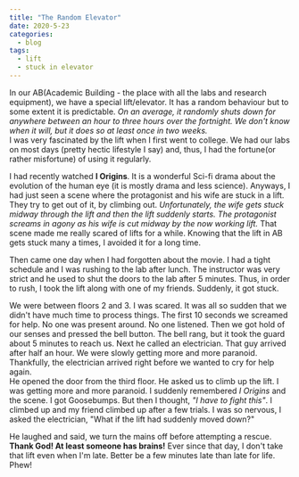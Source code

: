 ```yaml
---
title: "The Random Elevator"
date: 2020-5-23
categories:
  - blog
tags:
  - lift
  - stuck in elevator
---
```


In our AB(Academic Building - the place with all the labs and research equipment), we have a special lift/elevator. It has a random behaviour but to some extent it is predictable. *On an average, it randomly shuts down for anywhere between an hour to three hours over the fortnight. We don't know when it will, but it does so at least once in two weeks.*  
I was very fascinated by the lift when I first went to college. We had our labs on most days (pretty hectic lifestyle I say) and, thus, I had the fortune(or rather misfortune) of using it regularly.

I had recently watched **I Origins**. It is a wonderful Sci-fi drama about the evolution of the human eye (it is mostly drama and less science). Anyways, I had just seen a scene where the protagonist and his wife are stuck in a lift. They try to get out of it, by climbing out. *Unfortunately, the wife gets stuck midway through the lift and then the lift suddenly starts. The protagonist screams in agony as his wife is cut midway by the now working lift.* That scene made me really scared of lifts for a while. Knowing that the lift in AB gets stuck many a times, I avoided it for a long time.

Then came one day when I had forgotten about the movie. I had a tight schedule and I was rushing to the lab after lunch. The instructor was very strict and he used to shut the doors to the lab after 5 minutes. Thus, in order to rush, I took the lift along with one of my friends. Suddenly, it got stuck.

We were between floors 2 and 3. I was scared. It was all so sudden that we didn't have much time to process things. The first 10 seconds we screamed for help. No one was present around. No one listened. Then we got hold of our senses and pressed the bell button. The bell rang, but it took the guard about 5 minutes to reach us. Next he called an electrician. That guy arrived after half an hour. We were slowly getting more and more paranoid. Thankfully, the electrician arrived right before we wanted to cry for help again.  
He opened the door from the third floor. He asked us to climb up the lift. I was getting more and more paranoid. I suddenly remembered *I Origins* and the scene. I got Goosebumps. But then I thought, *"I have to fight this"*. I climbed up and my friend climbed up after a few trials. I was so nervous, I asked the electrician, "What if the lift had suddenly moved down?"

He laughed and said, we turn the mains off before attempting a rescue. **Thank God! At least someone has brains!** Ever since that day, I don't take that lift even when I'm late. Better be a few minutes late than late for life. Phew!
